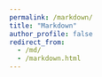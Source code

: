 ```yaml
---
permalink: /markdown/
title: "Markdown"
author_profile: false
redirect_from: 
  - /md/
  - /markdown.html
---
```


